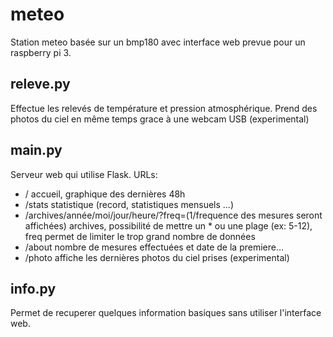 # meteo
Station meteo basée sur un bmp180 avec interface web prevue pour un raspberry pi 3.

## releve.py
Effectue les relevés de température et pression atmosphérique.
Prend des photos du ciel en même temps grace à une webcam USB (experimental)

## main.py
Serveur web qui utilise Flask.
URLs:
- / accueil, graphique des dernières 48h
- /stats statistique (record, statistiques mensuels ...)
- /archives/année/moi/jour/heure/?freq=(1/frequence des mesures seront affichées) archives, possibilité de mettre un * ou une plage (ex: 5-12), freq permet de limiter le trop grand nombre de données
- /about nombre de mesures effectuées et date de la premiere...
- /photo affiche les dernières photos du ciel prises (experimental)

## info.py
Permet de recuperer quelques information basiques sans utiliser l'interface web.
